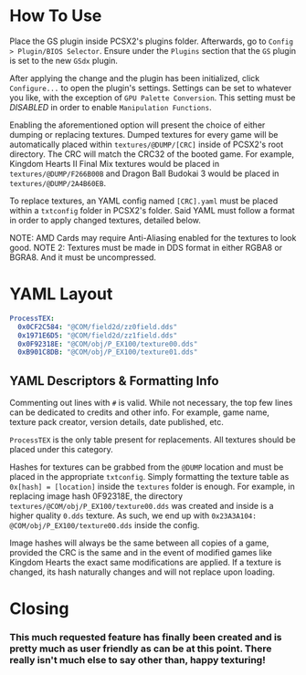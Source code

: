 # How To Use

Place the GS plugin inside PCSX2's plugins folder. Afterwards, go to `Config > Plugin/BIOS Selector`. Ensure under the `Plugins` section that the `GS` plugin is set to the new `GSdx` plugin.

After applying the change and the plugin has been initialized, click `Configure...` to open the plugin's settings. Settings can be set to whatever you like, with the exception of `GPU Palette Conversion`. This setting must be *DISABLED* in order to enable `Manipulation Functions`.

Enabling the aforementioned option will present the choice of either dumping or replacing textures. Dumped textures for every game will be automatically placed within `textures/@DUMP/[CRC]` inside of PCSX2's root directory. The CRC will match the CRC32 of the booted game. For example, Kingdom Hearts II Final Mix textures would be placed in `textures/@DUMP/F266B00B` and Dragon Ball Budokai 3 would be placed in `textures/@DUMP/2A4B60EB`.

To replace textures, an YAML config named `[CRC].yaml` must be placed within a `txtconfig` folder in PCSX2's folder. Said YAML must follow a format in order to apply changed textures, detailed below.

NOTE: AMD Cards may require Anti-Aliasing enabled for the textures to look good.
NOTE 2: Textures must be made in DDS format in either RGBA8 or BGRA8. And it must be uncompressed.

# YAML Layout

```yaml
ProcessTEX: 
  0x0CF2C584: "@COM/field2d/zz0field.dds"
  0x1971E6D5: "@COM/field2d/zz1field.dds"
  0x0F92318E: "@COM/obj/P_EX100/texture00.dds"
  0xB901C8DB: "@COM/obj/P_EX100/texture01.dds"
```

## YAML Descriptors & Formatting Info

Commenting out lines with `#` is valid. While not necessary, the top few lines can be dedicated to credits and other info. For example, game name, texture pack creator, version details, date published, etc.

`ProcessTEX` is the only table present for replacements. All textures should be placed under this category.

Hashes for textures can be grabbed from the `@DUMP` location and must be placed in the appropriate `txtconfig`. Simply formatting the texture table as `0x[hash] = [location]` inside the `textures` folder is enough. For example, in replacing image hash 0F92318E, the directory `textures/@COM/obj/P_EX100/texture00.dds` was created and inside is a higher quality `0.dds` texture. As such, we end up with `0x23A3A104:  @COM/obj/P_EX100/texture00.dds` inside the config. 

Image hashes will always be the same between all copies of a game, provided the CRC is the same and in the event of modified games like Kingdom Hearts the exact same modifications are applied. If a texture is changed, its hash naturally changes and will not replace upon loading.

# Closing

### This much requested feature has finally been created and is pretty much as user friendly as can be at this point. There really isn't much else to say other than, happy texturing!